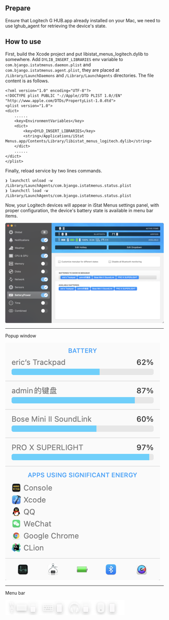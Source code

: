 ## Prepare
Ensure that Logitech G HUB.app already installed on your Mac, we need to use lghub_agent for retrieving the device's state.

## How to use
First, build the Xcode project and put libistat_menus_logitech.dylib to somewhere.
Add `DYLIB_INSERT_LIBRARIES` env variable to `com.bjango.istatmenus.daemon.plist` and `com.bjango.istatmenus.agent.plist`, they are placed at `/Library/LaunchDaemons` and `/Library/LaunchAgents` directories. The file content is as follows.
```
<?xml version="1.0" encoding="UTF-8"?>
<!DOCTYPE plist PUBLIC "-//Apple//DTD PLIST 1.0//EN" "http://www.apple.com/DTDs/PropertyList-1.0.dtd">
<plist version="1.0">
<dict>
    ......
    <key>EnvironmentVariables</key>
    <dict>
		<key>DYLD_INSERT_LIBRARIES</key>
		<string>/Applications/iStat Menus.app/Contents/Library/libistat_menus_logitech.dylib</string>
    </dict>
    ......
</dict>
</plist>
```
Finally, reload service by two lines commands.
```
❯ launchctl unload -w /Library/LaunchAgents/com.bjango.istatmenus.status.plist
❯ launchctl load -w /Library/LaunchAgents/com.bjango.istatmenus.status.plist
```
Now, your Logitech devices will appear in iStat Menus settings panel, with proper configuration, the device's battery state is available in menu bar items.

![alt tag](https://raw.githubusercontent.com/rainyx/istat_menus_logitech/main/resources/1.png)


----------
Popup window

![alt tag](https://raw.githubusercontent.com/rainyx/istat_menus_logitech/main/resources/2.png)


----------
Menu bar

![alt tag](https://raw.githubusercontent.com/rainyx/istat_menus_logitech/main/resources/3.png)


